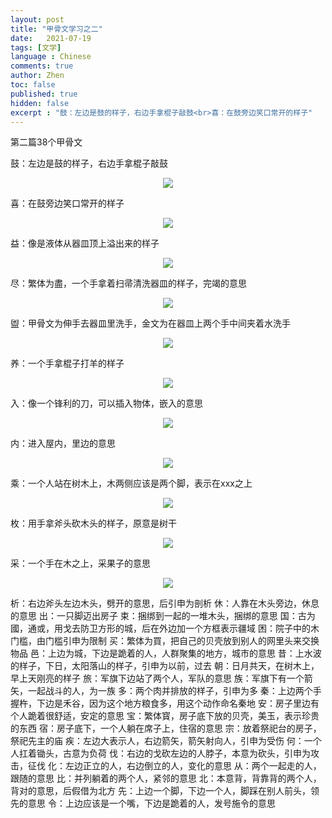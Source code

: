 ```yaml
---
layout: post
title: "甲骨文学习之二"
date:   2021-07-19
tags: [文学]
language : Chinese
comments: true
author: Zhen
toc: false
published: true
hidden: false
excerpt : "鼓：左边是鼓的样子，右边手拿棍子敲鼓<br>喜：在鼓旁边笑口常开的样子"
---
```

第二篇38个甲骨文

鼓：左边是鼓的样子，右边手拿棍子敲鼓
<p align="center"> <img src="{{ site.imageurl }}/甲骨文学习41.png"> </p> 
喜：在鼓旁边笑口常开的样子
<p align="center"> <img src="{{ site.imageurl }}/甲骨文学习4.png"> </p> 
益：像是液体从器皿顶上溢出来的样子
<p align="center"> <img src="{{ site.imageurl }}/甲骨文学习4.png"> </p> 
尽：繁体为盡，一个手拿着扫帚清洗器皿的样子，完竭的意思
<p align="center"> <img src="{{ site.imageurl }}/甲骨文学习4.png"> </p> 
盥：甲骨文为伸手去器皿里洗手，金文为在器皿上两个手中间夹着水洗手
<p align="center"> <img src="{{ site.imageurl }}/甲骨文学习4.png"> </p> 
养：一个手拿棍子打羊的样子
<p align="center"> <img src="{{ site.imageurl }}/甲骨文学习4.png"> </p> 
入：像一个锋利的刀，可以插入物体，嵌入的意思
<p align="center"> <img src="{{ site.imageurl }}/甲骨文学习4.png"> </p> 
内：进入屋内，里边的意思
<p align="center"> <img src="{{ site.imageurl }}/甲骨文学习4.png"> </p> 
乘：一个人站在树木上，木两侧应该是两个脚，表示在xxx之上
<p align="center"> <img src="{{ site.imageurl }}/甲骨文学习4.png"> </p> 
枚：用手拿斧头砍木头的样子，原意是树干
<p align="center"> <img src="{{ site.imageurl }}/甲骨文学习4.png"> </p> 
采：一个手在木之上，采果子的意思
<p align="center"> <img src="{{ site.imageurl }}/甲骨文学习4.png"> </p> 
析：右边斧头左边木头，劈开的意思，后引申为剖析
休：人靠在木头旁边，休息的意思
出：一只脚迈出房子
束：捆绑到一起的一堆木头，捆绑的意思
国：古为國，通或，用戈去防卫方形的城，后在外边加一个方框表示疆域
困：院子中的木门槛，由门槛引申为限制
买：繁体为買，把自己的贝壳放到别人的网里头来交换物品
邑：上边为城，下边是跪着的人，人群聚集的地方，城市的意思
昔：上水波的样子，下日，太阳落山的样子，引申为以前，过去
朝：日月共天，在树木上，早上天刚亮的样子
旅：军旗下边站了两个人，军队的意思
族：军旗下有一个箭矢，一起战斗的人，为一族
多：两个肉并排放的样子，引申为多
秦：上边两个手握杵，下边是禾谷，因为这个地方粮食多，用这个动作命名秦地
安：房子里边有个人跪着很舒适，安定的意思
宝：繁体寳，房子底下放的贝壳，美玉，表示珍贵的东西
宿：房子底下，一个人躺在席子上，住宿的意思
宗：放着祭祀台的房子，祭祀先主的庙
疾：左边大表示人，右边箭矢，箭矢射向人，引申为受伤
何：一个人扛着锄头，古意为负荷
伐：右边的戈砍左边的人脖子，本意为砍头，引申为攻击，征伐
化：左边正立的人，右边倒立的人，变化的意思
从：两个一起走的人，跟随的意思
比：并列躺着的两个人，紧邻的意思
北：本意背，背靠背的两个人，背对的意思，后假借为北方
先：上边一个脚，下边一个人，脚踩在别人前头，领先的意思
令：上边应该是一个嘴，下边是跪着的人，发号施令的意思









<!--stackedit_data:
eyJoaXN0b3J5IjpbLTE2NjM2NjA2OTIsODIxNTMwNjUyLDIwOT
QyMzk0NzcsNDQzNTEwNzEzLC00NTI1ODk2MjgsLTkxMzcyMzQw
MCwxNjczNTAxMDA2LC0yMDczOTcwNDY4LDIxMjgzMzI2NzFdfQ
==
-->